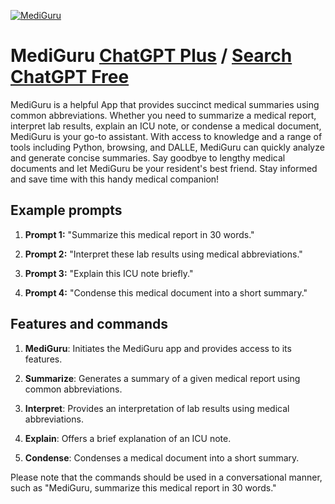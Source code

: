 
[![MediGuru](https://files.oaiusercontent.com/file-wfywQ4WoQEGMqSJ8W0PCrryb?se=2123-10-17T12%3A54%3A25Z&sp=r&sv=2021-08-06&sr=b&rscc=max-age%3D31536000%2C%20immutable&rscd=attachment%3B%20filename%3D157ff024-fc00-4b86-a175-5e1bf41ecb70.png&sig=lZhSxS/A7k76c2psCQnwovW4uFeXo7PKjalYsVgLhAo%3D)](https://chat.openai.com/g/g-sBagPmqWw-mediguru)

# MediGuru [ChatGPT Plus](https://chat.openai.com/g/g-sBagPmqWw-mediguru) / [Search ChatGPT Free](https://gptcall.net/index.html#/?search=MediGuru)

MediGuru is a helpful App that provides succinct medical summaries using common abbreviations. Whether you need to summarize a medical report, interpret lab results, explain an ICU note, or condense a medical document, MediGuru is your go-to assistant. With access to knowledge and a range of tools including Python, browsing, and DALLE, MediGuru can quickly analyze and generate concise summaries. Say goodbye to lengthy medical documents and let MediGuru be your resident's best friend. Stay informed and save time with this handy medical companion!

## Example prompts

1. **Prompt 1:** "Summarize this medical report in 30 words."

2. **Prompt 2:** "Interpret these lab results using medical abbreviations."

3. **Prompt 3:** "Explain this ICU note briefly."

4. **Prompt 4:** "Condense this medical document into a short summary."

## Features and commands

1. **MediGuru**: Initiates the MediGuru app and provides access to its features.

2. **Summarize**: Generates a summary of a given medical report using common abbreviations.

3. **Interpret**: Provides an interpretation of lab results using medical abbreviations.

4. **Explain**: Offers a brief explanation of an ICU note.

5. **Condense**: Condenses a medical document into a short summary.

Please note that the commands should be used in a conversational manner, such as "MediGuru, summarize this medical report in 30 words."


